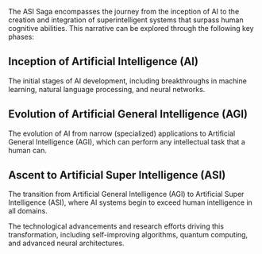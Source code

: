 The ASI Saga encompasses the journey from the inception of AI to the creation and integration of superintelligent systems that surpass human cognitive abilities. This narrative can be explored through the following key phases:

## Inception of Artificial Intelligence (AI)

The initial stages of AI development, including breakthroughs in machine learning, natural language processing, and neural networks.

## Evolution of Artificial General Intelligence (AGI)

The evolution of AI from narrow (specialized) applications to Artificial General Intelligence (AGI), which can perform any intellectual task that a human can.

## Ascent to Artificial Super Intelligence (ASI)

The transition from Artificial General Intelligence (AGI) to Artificial Super Intelligence (ASI), where AI systems begin to exceed human intelligence in all domains.

The technological advancements and research efforts driving this transformation, including self-improving algorithms, quantum computing, and advanced neural architectures.
